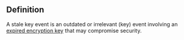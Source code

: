 ## Definition
A stale key event is an outdated or irrelevant (key) event involving an [expired encryption key](stale-key) that may compromise security.

